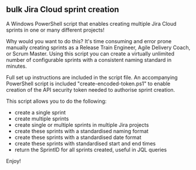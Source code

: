 ## bulk Jira Cloud sprint creation

A Windows PowerShell script that enables creating multiple Jira Cloud sprints in one or many different projects!

Why would you want to do this? It's time consuming and error prone manually creating sprints as a Release Train Engineer, Agile Delivery Coach, or Scrum Master. Using this script you can create a virtually unlimited number of configurable sprints with a consistent naming standard in minutes.

Full set up instructions are included in the script file. An accompanying PowerShell script is included "create-encoded-token.ps1" to enable creation of the API security token needed to authorise sprint creation.

This script allows you to do the following:
- create a single sprint
- create multiple sprints
- create single or multiple sprints in multiple Jira projects
- create these sprints with a standardised naming format
- create these sprints with a standardised date format
- create these sprints with standardised start and end times
- return the SprintID for all sprints created, useful in JQL queries

Enjoy!
